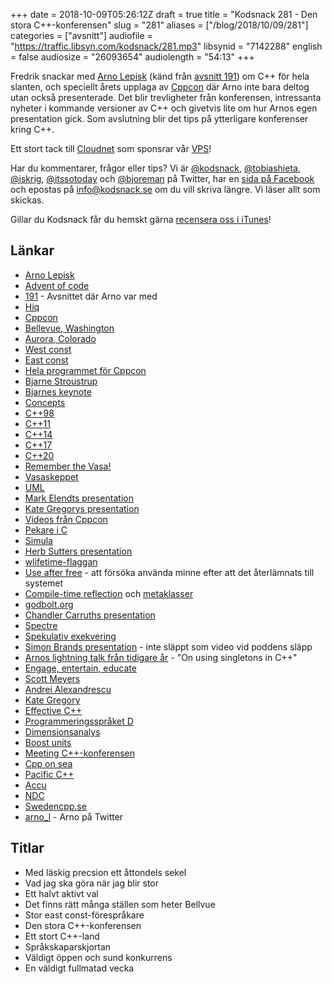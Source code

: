 +++
date = 2018-10-09T05:26:12Z
draft = true
title = "Kodsnack 281 - Den stora C++-konferensen"
slug = "281"
aliases = ["/blog/2018/10/09/281"]
categories = ["avsnitt"]
audiofile = "https://traffic.libsyn.com/kodsnack/281.mp3"
libsynid = "7142288"
english = false
audiosize = "26093654"
audiolength = "54:13"
+++

Fredrik snackar med [Arno Lepisk](https://twitter.com/arno_l) (känd från [avsnitt 191](https://kodsnack.se/191/)) om C++ för hela slanten, och speciellt årets upplaga av [Cppcon](https://cppcon.org/) där Arno inte bara deltog utan också presenterade. Det blir trevligheter från konferensen, intressanta nyheter i kommande versioner av C++ och givetvis lite om hur Arnos egen presentation gick. Som avslutning blir det tips på ytterligare konferenser kring C++.

Ett stort tack till [Cloudnet](http://www.cloudnet.se) som sponsrar vår [VPS](http://en.wikipedia.org/wiki/Virtual_private_server)!

Har du kommentarer, frågor eller tips? Vi är [@kodsnack](https://www.twitter.com/kodsnack), [@tobiashieta](https://www.twitter.com/tobiashieta), [@iskrig](https://www.twitter.com/iskrig), [@itssotoday](https://twitter.com/itssotoday) och [@bjoreman](https://www.twitter.com/bjoreman) på Twitter, har en [sida på Facebook](https://www.facebook.com/kodsnack) och epostas på [info@kodsnack.se](mailto:info@kodsnack.se) om du vill skriva längre. Vi läser allt som skickas.

Gillar du Kodsnack får du hemskt gärna [recensera oss i iTunes](http://itunes.apple.com/se/podcast/kodsnack/id561631498?l=en)!

## Länkar ##
* [Arno Lepisk](https://twitter.com/arno_l)
* [Advent of code](https://adventofcode.com/)
* [191](https://kodsnack.se/191/) - Avsnittet där Arno var med
* [Hiq](https://www.hiq.se/)
* [Cppcon](https://cppcon.org/)
* [Bellevue, Washington](http://www.visitbellevuewashington.com/)
* [Aurora, Colorado](https://en.wikipedia.org/wiki/Aurora,_Colorado)
* [West const](https://quuxplusone.github.io/blog/2018/03/15/east-const-west-const/)
* [East const](http://slashslash.info/2018/02/a-foolish-consistency/)
* [Hela programmet för Cppcon](https://cppcon.org/cppcon-2018-program/)
* [Bjarne Stroustrup](https://en.wikipedia.org/wiki/Bjarne_Stroustrup)
* [Bjarnes keynote](https://www.youtube.com/watch?v=HddFGPTAmtU)
* [Concepts](https://en.cppreference.com/w/cpp/language/constraints)
* [C++98](https://en.wikipedia.org/wiki/C%2B%2B#Standardization)
* [C++11](https://en.wikipedia.org/wiki/C%2B%2B11)
* [C++14](https://en.wikipedia.org/wiki/C%2B%2B14)
* [C++17](https://en.wikipedia.org/wiki/C%2B%2B17)
* [C++20](https://en.wikipedia.org/wiki/C%2B%2B20)
* [Remember the Vasa!](http://www.stroustrup.com/P0977-remember-the-vasa.pdf)
* [Vasaskeppet](https://en.wikipedia.org/wiki/Vasa_%28ship%29)
* [UML](https://en.wikipedia.org/wiki/Unified_Modeling_Language)
* [Mark Elendts presentation](https://www.youtube.com/watch?v=2YXwg0n9e7E)
* [Kate Gregorys presentation](https://www.youtube.com/watch?v=n0Ak6xtVXno)
* [Videos från Cppcon](https://www.youtube.com/user/CppCon/videos)
* [Pekare i C](https://www.tutorialspoint.com/cprogramming/c_pointers.htm)
* [Simula](https://en.wikipedia.org/wiki/Simula)
* [Herb Sutters presentation](https://www.youtube.com/watch?v=80BZxujhY38)
* [wlifetime-flaggan](https://godbolt.org/z/_midIP)
* [Use after free](https://www.webopedia.com/TERM/U/use-after-free.html) - att försöka använda minne efter att det återlämnats till systemet
* [Compile-time reflection](https://www.gnu.org/software/gcc/projects/cxx-reflection/) och [metaklasser](https://godbolt.org/z/n0FMJN)
* [godbolt.org](https://godbolt.org/)
* [Chandler Carruths presentation](https://www.youtube.com/watch?v=_f7O3IfIR2k)
* [Spectre](https://spectreattack.com/)
* [Spekulativ exekvering](https://en.wikipedia.org/wiki/Speculative_execution)
* [Simon Brands presentation](https://cppcon2018.sched.com/event/FnJm/how-to-write-well-behaved-value-wrappers) - inte släppt som video vid poddens släpp
* [Arnos lightning talk från tidigare år](https://www.youtube.com/watch?v=23xDn3ReH7E) - "On using singletons in C++"
* [Engage, entertain, educate](https://cppcon.org/engage-entertain-educate/)
* [Scott Meyers](https://www.aristeia.com/)
* [Andrei Alexandrescu](http://erdani.com/)
* [Kate Gregory](https://twitter.com/gregcons)
* [Effective C++](https://www.amazon.com/Effective-Specific-Improve-Programs-Designs/dp/0321334876)
* [Programmeringsspråket D](https://en.wikipedia.org/wiki/D_%28programming_language%29)
* [Dimensionsanalys](https://sv.wikipedia.org/wiki/Dimensionsanalys)
* [Boost units](https://www.boost.org/doc/libs/1_65_0/doc/html/boost_units.html)
* [Meeting C++-konferensen](https://meetingcpp.com/)
* [Cpp on sea](https://cpponsea.uk/)
* [Pacific C++](https://pacificplusplus.com/)
* [Accu](https://conference.accu.org/)
* [NDC](https://ndcoslo.com/)
* [Swedencpp.se](http://www.swedencpp.se/)
* [arno_l](https://twitter.com/arno_l) - Arno på Twitter

## Titlar ##
* Med läskig precsion ett åttondels sekel
* Vad jag ska göra när jag blir stor
* Ett halvt aktivt val
* Det finns rätt många ställen som heter Bellvue
* Stor east const-förespråkare
* Den stora C++-konferensen
* Ett stort C++-land
* Språkskaparskjortan
* Väldigt öppen och sund konkurrens
* En väldigt fullmatad vecka